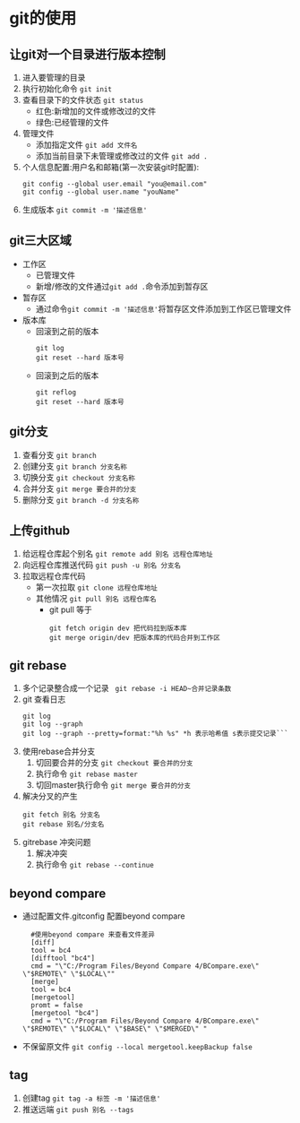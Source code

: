# git的使用 #
## 让git对一个目录进行版本控制 ##
1. 进入要管理的目录
2. 执行初始化命令 
  `git init`
3. 查看目录下的文件状态 `git status`
    - 红色:新增加的文件或修改过的文件
    - 绿色:已经管理的文件
4. 管理文件
    - 添加指定文件 `git add 文件名` 
    - 添加当前目录下未管理或修改过的文件 `git add .` 
5. 个人信息配置:用户名和邮箱(第一次安装git时配置):
    ```	
    git config --global user.email "you@email.com"
    git config --global user.name "youName"
    ```
6. 生成版本
  `git commit -m '描述信息'`

## git三大区域 ##
- 工作区
  - 已管理文件
  - 新增/修改的文件通过`git add .`命令添加到暂存区
- 暂存区
  - 通过命令`git commit -m '描述信息'`将暂存区文件添加到工作区已管理文件
- 版本库 
  - 回滚到之前的版本
      ```
      git log 
      git reset --hard 版本号
      ```
  - 回滚到之后的版本
      ```
      git reflog
      git reset --hard 版本号
      ```

## git分支 ##

1. 查看分支 
  `git branch`
2. 创建分支
  `git branch 分支名称`
3. 切换分支
 `git checkout 分支名称`
4. 合并分支
 `git merge 要合并的分支`
5. 删除分支
 `git branch -d 分支名称`

##  上传github  ##

1. 给远程仓库起个别名
  `git remote add 别名 远程仓库地址`
2. 向远程仓库推送代码
  `git push -u 别名 分支名`
3. 拉取远程仓库代码
    - 第一次拉取
    `git clone 远程仓库地址`
    - 其他情况
    `git pull 别名 远程仓库名`
      - git pull 等于
        ```
        git fetch origin dev 把代码拉到版本库
        git merge origin/dev 把版本库的代码合并到工作区
        ```

##  git rebase  ##
1. 多个记录整合成一个记录 
  ` git rebase -i HEAD~合并记录条数`
2. git 查看日志
    ```
    git log 
    git log --graph
    git log --graph --pretty=format:"%h %s" *h 表示哈希值 s表示提交记录```

3. 使用rebase合并分支
    1. 切回要合并的分支 
    `git checkout 要合并的分支`
    2. 执行命令 
    `git rebase master`
    3. 切回master执行命令
    `git merge 要合并的分支`
4. 解决分叉的产生
    ```
    git fetch 别名 分支名
    git rebase 别名/分支名
    ```
5. gitrebase 冲突问题
    1. 解决冲突
    2. 执行命令 `git rebase --continue`
 
##  beyond compare ##
- 通过配置文件.gitconfig 配置beyond compare
  ```
    #使用beyond compare 来查看文件差异
    [diff]
    tool = bc4
    [difftool "bc4"]
    cmd = "\"C:/Program Files/Beyond Compare 4/BCompare.exe\" \"$REMOTE\" \"$LOCAL\""   
    [merge]
    tool = bc4
    [mergetool]
    promt = false
    [mergetool "bc4"]
    cmd = "\"C:/Program Files/Beyond Compare 4/BCompare.exe\" \"$REMOTE\" \"$LOCAL\" \"$BASE\" \"$MERGED\" "
    ``` 
 - 不保留原文件
   `git config --local mergetool.keepBackup false` 

##  tag ##
1. 创建tag
  `git tag -a 标签 -m '描述信息'`
2. 推送远端
   `git push 别名 --tags`